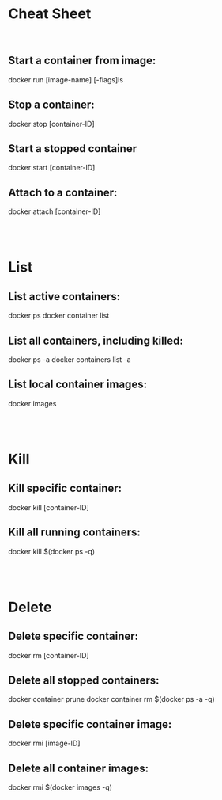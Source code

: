 # Cheat Sheet

<br>

## Start a container from image:
docker run [image-name] [-flags]ls

## Stop a container:
docker stop [container-ID]

## Start a stopped container
docker start [container-ID]

## Attach to a container:
docker attach [container-ID]

<br><br>

# List

## List active containers:
docker ps
docker container list

## List all containers, including killed:
docker ps -a
docker containers list -a

## List local container images:
docker images

<br><br>

# Kill

## Kill specific container:
docker kill [container-ID]

## Kill all running containers:
docker kill $(docker ps -q)

<br><br>

# Delete

## Delete specific container:
docker rm [container-ID]

## Delete all stopped containers:
docker container prune
docker container rm $(docker ps -a -q)

## Delete specific container image:
docker rmi [image-ID]

## Delete all container images:
docker rmi $(docker images -q)